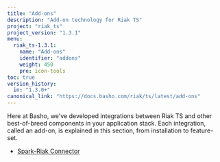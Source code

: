 ```yaml
---
title: "Add-ons"
description: "Add-on technology for Riak TS"
project: "riak_ts"
project_version: "1.3.1"
menu:
  riak_ts-1.3.1:
    name: "Add-ons"
    identifier: "addons"
    weight: 450
    pre: icon-tools
toc: true
version_history:
  in: "1.3.0+"
canonical_link: "https://docs.basho.com/riak/ts/latest/add-ons"
---
```


Here at Basho, we've developed integrations between Riak TS and other best-of-breed components in your application stack. Each integration, called an add-on, is explained in this section, from installation to feature-set.

* [Spark-Riak Connector](spark-riak-connector)
